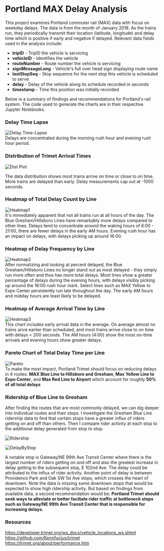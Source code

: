 # Portland MAX Delay Analysis
This project examines Portland commuter rail (MAX) data with focus on weekday delays. The data is from the month of January 2018. As the trains run, they periodically transmit their location (latitude, longitude) and delay time which is positive if early and negative if delayed. Relevant data fields used in the analysis include:
* **tripID** - TripID the vehicle is servicing
* **vehicleID** - Identifies the vehicle
* **routeNumber** - Route number the vehicle is servicing
* **signMessageLong** - Vehicle's full over head sign displaying route name
* **lastStopSeq** - Stop sequence for the next stop this vehicle is scheduled to serve
* **delay** - Delay of the vehicle along its schedule recorded in seconds
* **timestamp** - Time this position was initially recorded

Below is a summary of findings and recommendations for Portland's rail system. The code used to generate the charts are in their respective Jupyter Notebooks.

### Delay Time Lapse
![Delay Time-Lapse](/images/hour.gif)  
Delays are concentrated during the morning rush hour and evening rush hour period.

### Distribution of Trimet Arrival Times
![Dist Plot](/images/dist_plot.png)

The data distribution shows most trains arrive on time or close to on time. More trains are delayed than early. Delay measurements cap out at -1000 seconds.

### Heatmap of Total Delay Count by Line
![Heatmap1](/images/count_hm.png)  
It's immediately apparent that not all trains run at all hours of the day. The Blue Gresham/Hillsboro Lines have remarkably more delays compared to other lines. Delays tend to concentrate around the waking hours of 6:00 - 21:00, there are fewer delays in the early AM hours. Evening rush hour has an impact on delays, with delays picking up around 16:00.

### Heatmap of Delay Frequency by Line
![Heatmap2](/images/norm_hm.png)  
After normalizing and looking at percent delayed, the Blue Gresham/Hillsboro Lines no longer stand out as most delayed - they simply run more often and thus has more total delays. Most lines show a greater percentage of delays during the evening hours, with delays visibly picking up around the 16:00 rush hour mark. Select lines such as MAX Yellow to Expo Center persistently run late throughout the day. The early AM hours and midday hours are least likely to be delayed.

### Heatmap of Average Arrival Time by Line
![Heatmap3](/images/avgarrival_hm.png)  
This chart includes early arrival data in the average. On average almost no trains arive earlier than scheduled, and most trains arrive close to on time with delays < 200 seconds. The AM hours (4:00) show the most on-time arrivals and evening hours show greater delays.

### Pareto Chart of Total Delay Time per Line
![Pareto](/images/delays-pareto.png)  
To make the most impact, Portland Trimet should focus on reducing delays in 4 routes: **MAX Blue Line to Hillsboro and Gresham**, **Max Yellow Line to Expo Center**, and **Max Red Line to Airport** which account for roughly **50% of all total delays**

### Ridership of Blue Line to Gresham
After finding the routes that are most commonly delayed, we can dig deeper into individual routes and their stops. I investigate the Gresham Blue Line ridership data to find that certain stops have a greater influx of riders getting on and off than others. Then I compare rider activity at each stop to the additional delay generated from stop to stop. 

![Ridership](/images/gresham_ridership.png)

![DelayByStop](/images/gresham_delay.png)

A notable stop is Gateway/NE 99th Ave Transit Center where there is the largest number of riders getting on and off and also the greatest increase in delay getting to the subsequent stop, E 102nd Ave. The delay could be attributed to the influx of rider activity. Another point of delay is between Providence Park and Oak SW 1st Ave stops, which crosses the heart of downtown. Note the data is missing some downtown stops that would be expected to show high ridership activity. But based on findings from available data, a second recommendation would be: **Portland Trimet should seek ways to alleviate or better faciliate rider traffic at bottleneck stops such as Gateway/NE 99th Ave Transit Center that is responsible for increasing delays.**


### Resources
https://developer.trimet.org/ws_docs/vehicle_locations_ws.shtml
https://github.com/Kennfucius/trimet
https://trimet.org/about/performance.htm
